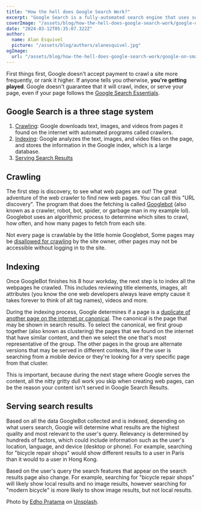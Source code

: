 ```yaml
---
title: "How the hell does Google Search Work?"
excerpt: "Google Search is a fully-automated search engine that uses software known as web crawlers that explore the web regularly to find pages to add to our index. In other words, it's like garbage men going around collecting trash and taking it back to the landfill periodically."
coverImage: "/assets/blog/how-the-hell-does-google-search-work/google-on-smartphone.jpg"
date: "2024-03-12T05:35:07.322Z"
author:
  name: Alan Esquivel
  picture: "/assets/blog/authors/alanesquivel.jpg"
ogImage:
  url: "/assets/blog/how-the-hell-does-google-search-work/google-on-smartphone.jpg"
---
```


First things first, Google doesn't accept payment to crawl a site more frequently, or rank it higher. If anyone tells you otherwise, **you're getting played**. Google doesn't guarantee that it will crawl, index, or serve your page, even if your page follows the [Google Search Essentials](https://developers.google.com/search/docs/essentials).

## Google Search is a three stage system

1. [Crawling](https://developers.google.com/search/docs/fundamentals/how-search-works#crawling): Google downloads text, images, and videos from pages it found on the internet with automated programs called crawlers.
2. [Indexing](https://developers.google.com/search/docs/fundamentals/how-search-works#indexing): Google analyzes the text, images, and video files on the page, and stores the information in the Google index, which is a large database.
3. [Serving Search Results](https://developers.google.com/search/docs/fundamentals/how-search-works#serving)

## Crawling

The first step is discovery, to see what web pages are out! The great adventure of the web crawler to find new web pages. You can call this "URL discovery". The program that does the fetching is called [Googlebot](https://developers.google.com/search/docs/crawling-indexing/googlebot) (also known as a crawler, robot, bot, spider, or garbage man in my example lol). Googlebot uses an algorithmic process to determine which sites to crawl, how often, and how many pages to fetch from each site. 

Not every page is crawlable by the little homie Googlebot, Some pages may be [disallowed for crawling](https://developers.google.com/search/docs/crawling-indexing/robots/robots_txt#disallow) by the site owner, other pages may not be accessible without logging in to the site.


## Indexing

Once GoogleBot finishes his 8 hour workday, the next step is to index all the webpages he crawled. This includes reviewing title elements, images, alt attributes (you know the one web developers always leave empty cause it takes forever to think of alt tag names), videos and more.

During the indexing process, Google determines if a page is a [duplicate of another page on the internet or canonical](https://developers.google.com/search/docs/crawling-indexing/consolidate-duplicate-urls). The canonical is the page that may be shown in search results. To select the canonical, we first group together (also known as clustering) the pages that we found on the internet that have similar content, and then we select the one that's most representative of the group. The other pages in the group are alternate versions that may be served in different contexts, like if the user is searching from a mobile device or they're looking for a very specific page from that cluster.

This is important, because during the next stage where Google serves the content, all the nitty gritty dull work you skip when creating web pages, can be the reason your content isn't served in Google Search Results.

## Serving search results

Based on all the data GoogleBot collected and is indexed, depending on what users search, Google will determine what results are the highest quality and most relevant to the user's query. Relevancy is determined by hundreds of factors, which could include information such as the user's location, language, and device (desktop or phone). For example, searching for "bicycle repair shops" would show different results to a user in Paris than it would to a user in Hong Kong.

Based on the user's query the search features that appear on the search results page also change. For example, searching for "bicycle repair shops" will likely show local results and no image results, however searching for "modern bicycle" is more likely to show image results, but not local results.

Photo by [Edho Pratama](https://unsplash.com/@edhoradic?utm_content=creditCopyText&utm_medium=referral&utm_source=thedigitalblog) on [Unsplash](https://unsplash.com/photos/smartphone-showing-google-site-yeB9jDmHm6M?utm_content=creditCopyText&utm_medium=referral&utm_source=unsplash).